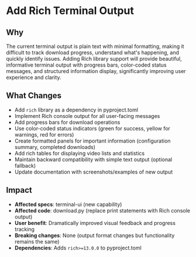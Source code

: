 # Add Rich Terminal Output

## Why
The current terminal output is plain text with minimal formatting, making it difficult to track download progress, understand what's happening, and quickly identify issues. Adding Rich library support will provide beautiful, informative terminal output with progress bars, color-coded status messages, and structured information display, significantly improving user experience and clarity.

## What Changes
- Add `rich` library as a dependency in pyproject.toml
- Implement Rich console output for all user-facing messages
- Add progress bars for download operations
- Use color-coded status indicators (green for success, yellow for warnings, red for errors)
- Create formatted panels for important information (configuration summary, completed downloads)
- Add rich tables for displaying video lists and statistics
- Maintain backward compatibility with simple text output (optional fallback)
- Update documentation with screenshots/examples of new output

## Impact
- **Affected specs**: terminal-ui (new capability)
- **Affected code**: download.py (replace print statements with Rich console output)
- **User benefit**: Dramatically improved visual feedback and progress tracking
- **Breaking changes**: None (output format changes but functionality remains the same)
- **Dependencies**: Adds `rich>=13.0.0` to pyproject.toml

